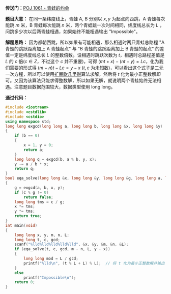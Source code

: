 
**传送门：**[POJ 1061 - 青蛙的约会](http://poj.org/problem?id=1061)

**题目大意：**
在同一条纬度线上，青蛙 A, B 分别以 $x,y$ 为起点向西跳，A 青蛙每次能跳 $m$ 米，B 青蛙每次能跳 $n$ 米，两个青蛙跳一次时间相同，纬度线总长为 $L$ ，问跳多少次以后两青蛙相遇，如果始终不能相遇输出 "Impossible"。

**解题思路：**
因为都朝西跳，所以如果有可能相遇，那么相遇时两只青蛙总路程 "A 青蛙的跳跃距离加上 A 青蛙起点" 与 "B 青蛙的跳跃距离加上 B 青蛙的起点" 的差值一定是纬度线总长 $L$ 的整数倍数。设相遇时跳跃次数为 $t$，相遇时总路程差值是 $L$ 的 $c$ 倍($c\in Z$，不过这个 $c$ 并不重要)，可得 $(mt+x)-(nt+y)=Lc$，化为我们需要的形式得 $(m-n)t-Lc=y-x$ ($t,c$ 为未知数)，可以看出这个式子是二元一次方程，所以可以使用[扩展欧几里得](https://gukaifeng.me/2018/08/31/%E6%89%A9%E5%B1%95%E6%AC%A7%E5%87%A0%E9%87%8C%E5%BE%B7/)算法求解，然后将 $t$ 化为最小正整数解即可。又因为该算法只能求得整数解，所以如果无解，就说明两个青蛙始终无法相遇。注意题目数据范围较大，数据类型使用 long long。<!--more-->

**通过代码：**
```cpp
#include <iostream>
#include <cstdlib>
#include <cstdio>
using namespace std;
long long exgcd(long long a, long long b, long long &x, long long &y)
{
    if (b == 0)
    {
        x = 1, y = 0;
        return a;
    }
    long long q = exgcd(b, a % b, y, x);
    y -= a / b * x;
    return q;
}
bool eqa_solve(long long &x, long long &y, long long &g, long long a, long long b, long long c)
{
    g = exgcd(a, b, x, y);
    if (c % g != 0)
        return false;
    long long tms = c / g;
    x *= tms;
    y *= tms;
    return true;
}
int main(void)
{
    long long x, y, m, n, L;
    long long t, c, gcd;
    scanf("%lld%lld%lld%lld%lld", &x, &y, &m, &n, &L);
    if (eqa_solve(t, c, gcd, m - n, L, y - x))
    {
        long long mod = L / gcd;
        printf("%lld\n", (t % L + L) % L);  // 将 t 化为最小正整数解并输出
    }
    else
        printf("Impossible\n");
    return 0;
}
```
